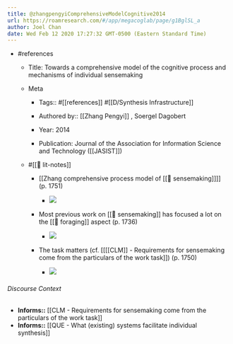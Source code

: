 ```yaml
---
title: @zhangpengyiComprehensiveModelCognitive2014
url: https://roamresearch.com/#/app/megacoglab/page/g1BglSL_a
author: Joel Chan
date: Wed Feb 12 2020 17:27:32 GMT-0500 (Eastern Standard Time)
---
```


- #references

    - Title: Towards a comprehensive model of the cognitive process and mechanisms of individual sensemaking

    - Meta

        - Tags:: #[[references]] #[[D/Synthesis Infrastructure]]

        - Authored by:: [[Zhang Pengyi]] , Soergel Dagobert

        - Year: 2014

        - Publication: Journal of the Association for Information Science and Technology ([[JASIST]])

    - #[[📝 lit-notes]]

        - [[Zhang comprehensive process model of [[🧱 sensemaking]]]] (p. 1751)

            - ![](https://firebasestorage.googleapis.com/v0/b/firescript-577a2.appspot.com/o/imgs%2Fapp%2Fmegacoglab%2FA3o_LGHFjE?alt=media&token=82e44a78-7731-4424-94ec-b7fe8c811d48)

        - Most previous work on [[🧱 sensemaking]] has focused a lot on the [[🧱 foraging]] aspect (p. 1736)

            - ![](https://firebasestorage.googleapis.com/v0/b/firescript-577a2.appspot.com/o/imgs%2Fapp%2Fmegacoglab%2FKpbr9_xqnt?alt=media&token=24f051a5-defd-4d75-b83f-3d21d27d1e3f)

        - The task matters (cf. [[[[CLM]] - Requirements for sensemaking come from the particulars of the work task]]) (p. 1750)

            - ![](https://firebasestorage.googleapis.com/v0/b/firescript-577a2.appspot.com/o/imgs%2Fapp%2Fmegacoglab%2FyY8nJD47RC?alt=media&token=cd95f1f2-16d8-410c-b6ed-8a3b140b44ed)

###### Discourse Context

- **Informs::** [[CLM - Requirements for sensemaking come from the particulars of the work task]]
- **Informs::** [[QUE - What (existing) systems facilitate individual synthesis]]
